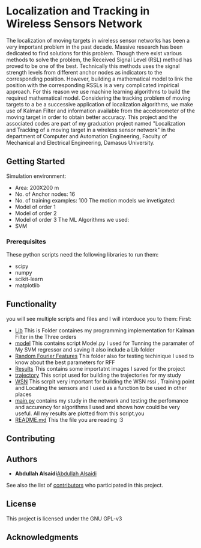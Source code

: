 # Localization and Tracking in Wireless Sensors Network

The localization of moving targets in wireless sensor networks has been a very important problem in the past decade. Massive research has been dedicated to find solutions for this problem. Though there exist various methods to solve the problem, the Received Signal Level (RSL) method has proved to be one of the best. Technically this methods uses the signal strength levels from different anchor nodes as indicators to the corresponding position. However, building a mathematical model to link the position with the corresponding RSSLs is a very complicated impirical approach. For this reason we use machine learning algorithms to build the required mathematical model. Considering the tracking problem of moving targets to a be a successive application of localization algorithms, we make use of Kalman Filter and information available from the accelorometer of the moving target in order to obtain better accuracy. 
This project and the associated codes are part of my graduation project named "Localization and Tracking of a moving target in a wireless sensor network" in the department of Computer and Automation Engineering, Faculty of Mechanical and Electrical Engineering, Damasus University. 

## Getting Started

Simulation environment:
- Area: 200X200 m
- No. of Anchor nodes: 16
- No. of training examples: 100
The motion models we invetigated:
- Model of order 1
- Model of order 2
- Model of order 3
The ML Algorithms we used:
- SVM

### Prerequisites

These python scripts need the following libraries to run them:
- scipy
- numpy
- scikit-learn
- matplotlib

## Functionality
you will see multiple scripts and files and I will interduce you to them:
First:
- [Lib](https://github.com/abdullahalsaidi16/wsn_localization_tracking/tree/master/Lib) This is Folder containes my programming implementation for Kalman Filter in the Three orders
- [model](https://github.com/abdullahalsaidi16/wsn_localization_tracking/tree/master/model) This contains script Model.py I used for Tunning the paramater of My SVM regressor and saving it also include a Lib folder
- [Random Fourier Features](https://github.com/abdullahalsaidi16/wsn_localization_tracking/tree/master/Random%20Fourier%20Features) This folder also for testing techinique I used to know about the best parameters for RFF
- [Results](https://github.com/abdullahalsaidi16/wsn_localization_tracking/tree/master/Results) This contains some importatnt images I saved for the project
- [trajectory](https://github.com/abdullahalsaidi16/wsn_localization_tracking/tree/master/trajectory) This script used for building the trajectories for my study
- [WSN](https://github.com/abdullahalsaidi16/wsn_localization_tracking/tree/master/WSN) This scrpit very important for building the WSN rssi , Training point and Locating the sensors and I used as a function to be used in other places
- [main.py](https://github.com/abdullahalsaidi16/wsn_localization_tracking/blob/master/%20main.py) contains my study in the network and testing the perfomance and accurency for algorithms I used and shows how could be very useful.
All my results are plotted from this script.you 
- [README.md](https://github.com/abdullahalsaidi16/wsn_localization_tracking/blob/master/README.md) This the file you are reading :3 


## Contributing





## Authors

* **Abdullah Alsaidi**[Abdullah Alsaidi](https://github.com/abdullahalsaidi16)

See also the list of [contributors](https://github.com/abdullahalsaidi16/wsn_localization_tracking/contributors) who participated in this project.

## License

This project is licensed under the GNU GPL-v3 


## Acknowledgments

